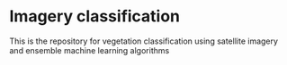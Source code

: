 # Imagery classification 

This is the repository for vegetation classification using satellite imagery and ensemble machine learning algorithms
